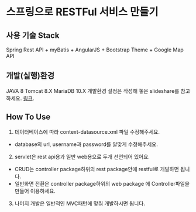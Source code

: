 # 스프링으로 RESTFul 서비스 만들기

## 사용 기술 Stack
Spring Rest API + myBatis + AngularJS + Bootstrap Theme + Google Map API

## 개발(실행)환경
JAVA 8
Tomcat 8.X
MariaDB 10.X
개발환경 설정은 작성해 놓은 slideshare를 참고하세요.
[링크](http://www.slideshare.net/jiseobkim3/spring-44190451 "spring 개발 환경 설정").

## How To Use
1. 데이터베이스에 따라 context-datasource.xml 파일 수정해주세요.
  * database의 url, username과 password를 알맞게 수정해주세요.
2. servlet은 rest api용과 일반 web용으로 두개 선언되어 있어요.
  * CRUD는 controller package하위의 rest package안에 restful로 개발하면 됩니다.
  * 일반화면 전환은 controller package하위의 web package 에 Controller파일을 만들어 이용하세요.
3. 나머지 개발은 일반적인 MVC패턴에 맞춰 개발하시면 됩니다.

